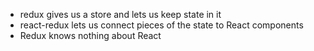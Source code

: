 - redux gives us a store and lets us keep state in it
- react-redux lets us connect pieces of the state to React components
- Redux knows nothing about React